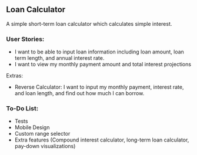 ## Loan Calculator 

A simple short-term loan calculator which calculates simple interest. 

### User Stories: 
- I want to be able to input loan information including loan amount, loan term length, and  annual interest rate.
- I want to view my monthly payment amount and total interest projections

Extras: 
- Reverse Calculator: I want to input my monthly payment, interest rate, and loan length, and find out how much I can borrow.

### To-Do List: 
- Tests
- Mobile Design 
- Custom range selector
- Extra features (Compound interest calculator, long-term loan calculator, pay-down visualizations)
